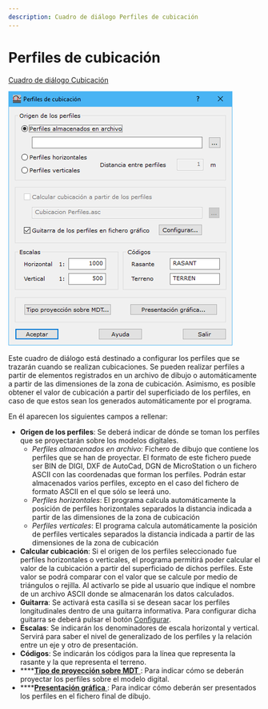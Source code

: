 ```yaml
---
description: Cuadro de diálogo Perfiles de cubicación
---
```


# Perfiles de cubicación

[Cuadro de diálogo Cubicación](./)

![Cuadro de di&#xE1;logo Perfiles de cubicaci&#xF3;n](../../../.gitbook/assets/image%20%2861%29.png)

Este cuadro de diálogo está destinado a configurar los perfiles que se trazarán cuando se realizan cubicaciones. Se pueden realizar perfiles a partir de elementos registrados en un archivo de dibujo o automáticamente a partir de las dimensiones de la zona de cubicación. Asimismo, es posible obtener el valor de cubicación a partir del superficiado de los perfiles, en caso de que estos sean los generados automáticamente por el programa.

En él aparecen los siguientes campos a rellenar:

* **Origen de los perfiles**: Se deberá indicar de dónde se toman los perfiles que se proyectarán sobre los modelos digitales.
  * _Perfiles almacenados en archivo_: Fichero de dibujo que contiene los perfiles que se han de proyectar. El formato de este fichero puede ser BIN de DIGI, DXF de AutoCad, DGN de MicroStation o un fichero ASCII con las coordenadas que forman los perfiles. Podrán estar almacenados varios perfiles, excepto en el caso del fichero de formato ASCII en el que sólo se leerá uno.
  * _Perfiles horizontales_: El programa calcula automáticamente la posición de perfiles horizontales separados la distancia indicada a partir de las dimensiones de la zona de cubicación
  * _Perfiles verticales_: El programa calcula automáticamente la posición de perfiles verticales separados la distancia indicada a partir de las dimensiones de la zona de cubicación
* **Calcular cubicación**: Si el origen de los perfiles seleccionado fue perfiles horizontales o verticales, el programa permitirá poder calcular el valor de la cubicación a partir del superficiado de dichos perfiles. Este valor se podrá comparar con el valor que se calcule por medio de triángulos o rejilla. Al activarlo se pide al usuario que indique el nombre de un archivo ASCII donde se almacenarán los datos calculados.
* **Guitarra**: Se activará esta casilla si se desean sacar los perfiles longitudinales dentro de una guitarra informativa. Para configurar dicha guitarra se deberá pulsar el botón [Configurar](../perfiles/guitarra.md).
* **Escalas**: Se indicarán los denominadores de escala horizontal y vertical. Servirá para saber el nivel de generalizado de los perfiles y la relación entre un eje y otro de presentación.
* **Códigos**: Se indicarán los códigos para la línea que representa la rasante y la que representa el terreno.
* \*\*\*\*[**Tipo de proyección sobre MDT** ](../perfiles/tipo-de-proyeccion.md): Para indicar cómo se deberán proyectar los perfiles sobre el modelo digital.
* \*\*\*\*[**Presentación gráfica** ](../perfiles/presentacion-grafica.md): Para indicar cómo deberán ser presentados los perfiles en el fichero final de dibujo.

